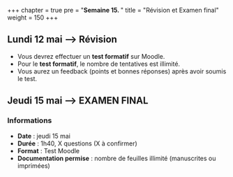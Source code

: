 +++
chapter = true
pre = "<b>Semaine 15. </b>"
title = "Révision et Examen final"
weight = 150
+++

## Lundi 12 mai --> Révision

- Vous devrez effectuer un **test formatif** sur Moodle.
- Pour le **test formatif**, le nombre de tentatives est illimité.
- Vous aurez un feedback (points et bonnes réponses) après avoir soumis le test.

## Jeudi 15 mai --> EXAMEN FINAL <!--(<span style="color:red;">AUCUNE REPRISE POSSIBLE</span>)-->

### Informations

- **Date** : jeudi 15 mai
- **Durée** : 1h40, X questions (X à confirmer)
- **Format** : Test Moodle
- **Documentation permise** : nombre de feuilles illimité (manuscrites ou imprimées)





